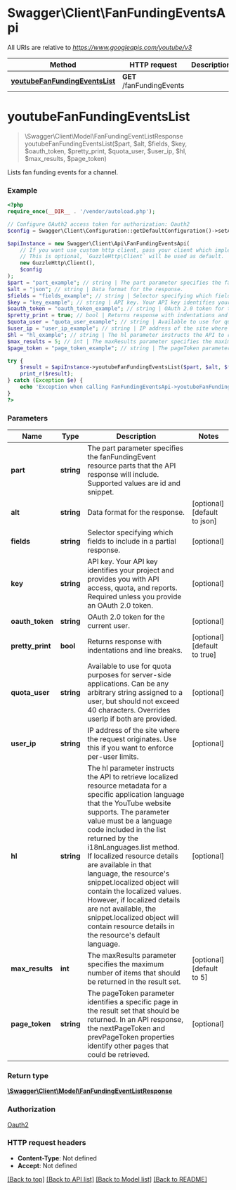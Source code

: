 # Swagger\Client\FanFundingEventsApi

All URIs are relative to *https://www.googleapis.com/youtube/v3*

Method | HTTP request | Description
------------- | ------------- | -------------
[**youtubeFanFundingEventsList**](FanFundingEventsApi.md#youtubeFanFundingEventsList) | **GET** /fanFundingEvents | 


# **youtubeFanFundingEventsList**
> \Swagger\Client\Model\FanFundingEventListResponse youtubeFanFundingEventsList($part, $alt, $fields, $key, $oauth_token, $pretty_print, $quota_user, $user_ip, $hl, $max_results, $page_token)



Lists fan funding events for a channel.

### Example
```php
<?php
require_once(__DIR__ . '/vendor/autoload.php');

// Configure OAuth2 access token for authorization: Oauth2
$config = Swagger\Client\Configuration::getDefaultConfiguration()->setAccessToken('YOUR_ACCESS_TOKEN');

$apiInstance = new Swagger\Client\Api\FanFundingEventsApi(
    // If you want use custom http client, pass your client which implements `GuzzleHttp\ClientInterface`.
    // This is optional, `GuzzleHttp\Client` will be used as default.
    new GuzzleHttp\Client(),
    $config
);
$part = "part_example"; // string | The part parameter specifies the fanFundingEvent resource parts that the API response will include. Supported values are id and snippet.
$alt = "json"; // string | Data format for the response.
$fields = "fields_example"; // string | Selector specifying which fields to include in a partial response.
$key = "key_example"; // string | API key. Your API key identifies your project and provides you with API access, quota, and reports. Required unless you provide an OAuth 2.0 token.
$oauth_token = "oauth_token_example"; // string | OAuth 2.0 token for the current user.
$pretty_print = true; // bool | Returns response with indentations and line breaks.
$quota_user = "quota_user_example"; // string | Available to use for quota purposes for server-side applications. Can be any arbitrary string assigned to a user, but should not exceed 40 characters. Overrides userIp if both are provided.
$user_ip = "user_ip_example"; // string | IP address of the site where the request originates. Use this if you want to enforce per-user limits.
$hl = "hl_example"; // string | The hl parameter instructs the API to retrieve localized resource metadata for a specific application language that the YouTube website supports. The parameter value must be a language code included in the list returned by the i18nLanguages.list method.  If localized resource details are available in that language, the resource's snippet.localized object will contain the localized values. However, if localized details are not available, the snippet.localized object will contain resource details in the resource's default language.
$max_results = 5; // int | The maxResults parameter specifies the maximum number of items that should be returned in the result set.
$page_token = "page_token_example"; // string | The pageToken parameter identifies a specific page in the result set that should be returned. In an API response, the nextPageToken and prevPageToken properties identify other pages that could be retrieved.

try {
    $result = $apiInstance->youtubeFanFundingEventsList($part, $alt, $fields, $key, $oauth_token, $pretty_print, $quota_user, $user_ip, $hl, $max_results, $page_token);
    print_r($result);
} catch (Exception $e) {
    echo 'Exception when calling FanFundingEventsApi->youtubeFanFundingEventsList: ', $e->getMessage(), PHP_EOL;
}
?>
```

### Parameters

Name | Type | Description  | Notes
------------- | ------------- | ------------- | -------------
 **part** | **string**| The part parameter specifies the fanFundingEvent resource parts that the API response will include. Supported values are id and snippet. |
 **alt** | **string**| Data format for the response. | [optional] [default to json]
 **fields** | **string**| Selector specifying which fields to include in a partial response. | [optional]
 **key** | **string**| API key. Your API key identifies your project and provides you with API access, quota, and reports. Required unless you provide an OAuth 2.0 token. | [optional]
 **oauth_token** | **string**| OAuth 2.0 token for the current user. | [optional]
 **pretty_print** | **bool**| Returns response with indentations and line breaks. | [optional] [default to true]
 **quota_user** | **string**| Available to use for quota purposes for server-side applications. Can be any arbitrary string assigned to a user, but should not exceed 40 characters. Overrides userIp if both are provided. | [optional]
 **user_ip** | **string**| IP address of the site where the request originates. Use this if you want to enforce per-user limits. | [optional]
 **hl** | **string**| The hl parameter instructs the API to retrieve localized resource metadata for a specific application language that the YouTube website supports. The parameter value must be a language code included in the list returned by the i18nLanguages.list method.  If localized resource details are available in that language, the resource&#39;s snippet.localized object will contain the localized values. However, if localized details are not available, the snippet.localized object will contain resource details in the resource&#39;s default language. | [optional]
 **max_results** | **int**| The maxResults parameter specifies the maximum number of items that should be returned in the result set. | [optional] [default to 5]
 **page_token** | **string**| The pageToken parameter identifies a specific page in the result set that should be returned. In an API response, the nextPageToken and prevPageToken properties identify other pages that could be retrieved. | [optional]

### Return type

[**\Swagger\Client\Model\FanFundingEventListResponse**](../Model/FanFundingEventListResponse.md)

### Authorization

[Oauth2](../../README.md#Oauth2)

### HTTP request headers

 - **Content-Type**: Not defined
 - **Accept**: Not defined

[[Back to top]](#) [[Back to API list]](../../README.md#documentation-for-api-endpoints) [[Back to Model list]](../../README.md#documentation-for-models) [[Back to README]](../../README.md)

